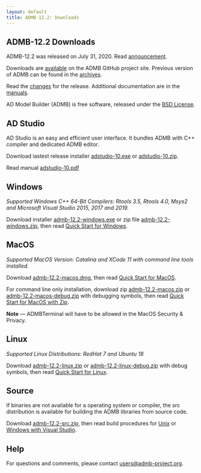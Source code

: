 ```yaml
---
layout: default
title: ADMB-12.2: Downloads
---
```


ADMB-12.2 Downloads
-------------------

ADMB-12.2 was released on July 31, 2020.  Read [announcement](http://www.admb-project.org/2020/07/31/ADMB-12.2-release.html).  

Downloads are [available](https://github.com/admb-project/admb/releases/tag/admb-12.2/) on the ADMB GitHub project site.  Previous version of ADMB can be found in the [archives](http://www.admb-project.org/downloads/archives.html).

Read the [changes](https://github.com/admb-project/admb/blob/admb-12.2/CHANGES.md) for the release.  Additional documentation are in the [manuals](http://www.admb-project.org/docs/manuals/).

AD Model Builder (ADMB) is free software, released under the [BSD License](https://raw.githubusercontent.com/admb-project/admb/admb-12.2/LICENSE.txt).

AD Studio
---------

AD Studio is an easy and efficient user interface. It bundles ADMB with C++ compiler and dedicated ADMB editor.

Download lastest release installer [adstudio-10.exe](https://github.com/admb-project/adstudio/releases/download/1.0/adstudio-10.exe) or 
[adstudio-10.zip](https://github.com/admb-project/adstudio/releases/download/1.0/adstudio-10.zip).

Read manual [adstudio-10.pdf](https://github.com/admb-project/adstudio/releases/download/1.0/adstudio-10.pdf)

Windows
-------

_Supported Windows C++ 64-Bit Compilers: Rtools 3.5, Rtools 4.0, Msys2 and Microsoft Visual Studio 2015, 2017 and 2019._

Download installer [admb-12.2-windows.exe](https://github.com/admb-project/admb/releases/download/admb-12.2/admb-12.2-windows.exe) or zip file [admb-12.2-windows.zip](https://github.com/admb-project/admb/releases/download/admb-12.2/admb-12.2-windows.zip), then read [Quick Start for Windows](QuickStartWindows.md).

MacOS
-----
  
_Supported MacOS Version: Catalina and XCode 11 with command line tools installed._

Download [admb-12.2-macos.dmg](https://github.com/admb-project/admb/releases/download/admb-12.2/admb-12.2-macos.dmg), then read [Quick Start for MacOS](QuickStartMacOS.md).

For command line only installation, download zip [admb-12.2-macos.zip](https://github.com/admb-project/admb/releases/download/admb-12.2/admb-12.2-macos.zip) or [admb-12.2-macos-debug.zip](https://github.com/admb-project/admb/releases/download/admb-12.2/admb-12.2-macos-debug.zip) with debugging symbols, then read [Quick Start for MacOS with Zip](QuickStartMacOSZip.md).


**Note** &mdash; ADMBTerminal will have to be allowed in the MacOS Security & Privacy.

Linux
-----

_Supported Linux Distributions: RedHat 7 and Ubuntu 18_

Download [admb-12.2-linux.zip](https://github.com/admb-project/admb/releases/download/admb-12.2/admb-12.2-linux.zip) or [admb-12.2-linux-debug.zip](https://github.com/admb-project/admb/releases/download/admb-12.2/admb-12.2-linux-debug.zip) with debug symbols, then read [Quick Start for Linux](QuickStartLinux.md).

Source
------

If binaries are not available for a operating system or compiler, the src distribution is available for building the ADMB libraries from source code.

Download [admb-12.2-src.zip](https://github.com/admb-project/admb/releases/download/admb-12.2/admb-12.2-src.zip), then read build procedures for [Unix](BuildingSourceUnix.md) or [Windows with Visual Studio](BuildingSourceVisualStudio.md).

Help
----

For questions and comments, please contact users@admb-project.org.

